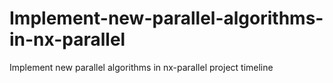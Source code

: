 # Implement-new-parallel-algorithms-in-nx-parallel
Implement new parallel algorithms in nx-parallel project timeline
